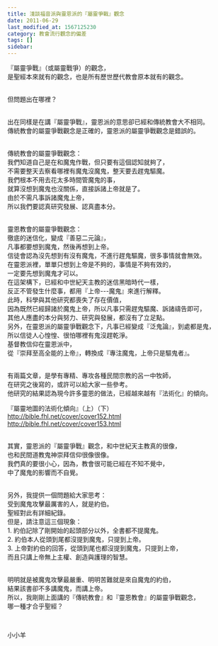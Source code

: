 ```yaml
---
title: 淺談福音派與靈恩派的『屬靈爭戰』觀念
date: 2011-06-29
last_modified_at: 1567125230
category: 教會流行觀念的偏差
tags: []
sidebar: 
---
```


<p>『屬靈爭戰』（或屬靈戰爭）的觀念，<br/>
是聖經本來就有的觀念，也是所有歷世歷代教會原本就有的觀念。</p>
<p><br/>
但問題出在哪裡？</p>
<p><br/>
出在同樣是在講『屬靈爭戰』，靈恩派的意思卻已經和傳統教會大不相同。<br/>
傳統教會的屬靈爭戰觀念是正確的，靈恩派的屬靈爭戰觀念是錯誤的。</p>
<p><br/>
傳統教會的屬靈爭戰觀念：<br/>
我們知道自己是在和魔鬼作戰，但只要有這個認知就夠了，<br/>
不需要整天去察看哪裡有魔鬼沒魔鬼，整天要去趕鬼驅魔。<br/>
我們根本不用去花太多時間管魔鬼的事，<br/>
就算沒想到魔鬼也沒關係，直接訴諸上帝就是了。<br/>
由於不需凡事訴諸魔鬼上帝，<br/>
所以我們要認真研究發展、認真盡本分。</p>
<p><br/>
靈恩教會的屬靈爭戰觀念：<br/>
徹底的迷信化，變成『善惡二元論』，<br/>
凡事都要想到魔鬼，然後再想到上帝。<br/>
信徒會認為沒先想到有沒有魔鬼，不進行趕鬼驅魔，很多事情就會無效。<br/>
在靈恩派裡，單單只想到上帝是不夠的，事情是不夠有效的，<br/>
一定要先想到魔鬼才可以。<br/>
在這架構下，已經和中世紀天主教的迷信黑暗時代一樣，<br/>
反正不管發生什麼事，都用『上帝---魔鬼』來進行解釋。<br/>
此時，科學與其他研究都喪失了存在價值，<br/>
因為既然已經歸諸於魔鬼上帝，所以凡事只需趕鬼驅魔、訴諸禱告即可，<br/>
其他人應盡的本分與努力、研究與發展，都沒有了立足點。<br/>
另外，在靈恩派的屬靈爭戰觀念下，凡事已經變成『泛鬼論』，到處都是鬼，<br/>
所以信徒人心惶惶、很怕哪裡有鬼沒趕乾淨。<br/>
基督教信仰在靈恩派中，<br/>
從『崇拜至高全能的上帝』，轉換成『專注魔鬼，上帝只是驅鬼者』。</p>
<p><br/>
有兩篇文章，是學有專精、專攻各種民間宗教的呂一中牧師，<br/>
在研究之後寫的，或許可以給大家一些參考。<br/>
他研究的結果認為現今許多靈恩的做法，已經越來越有『法術化』的傾向。</p>
<p>『屬靈地圖的法術化傾向』（上）（下）<br/>
<a href="http://bible.fhl.net/cover/cover152.html" target="_blank">http://bible.fhl.net/cover/cover152.html</a><br/>
<a href="http://bible.fhl.net/cover/cover153.html" target="_blank">http://bible.fhl.net/cover/cover153.html</a></p>
<p><br/>
其實，靈恩派的『屬靈爭戰』觀念，和中世紀天主教真的很像，<br/>
也和民間道教鬼神崇拜信仰很像很像。<br/>
我們真的要很小心，因為，教會很可能已經在不知不覺中，<br/>
中了魔鬼的影響而不自覺。</p>
<p><br/>
另外，我提供一個問題給大家思考：<br/>
受到魔鬼攻擊最厲害的人，就是約伯。<br/>
聖經對此有詳細紀錄。<br/>
但是，請注意這三個現象：<br/>
1. 約伯記除了剛開始的起頭部分以外，全書都不提魔鬼。<br/>
2. 約伯本人從頭到尾都沒提到魔鬼，只提到上帝。<br/>
3. 上帝對約伯的回答，從頭到尾也都沒提到魔鬼，只提到上帝，<br/>
而且只講上帝無上主權、創造與護理的智慧。</p>
<p><br/>
明明就是被魔鬼攻擊最嚴重、明明苦難就是來自魔鬼的約伯，<br/>
結果該書卻不多講魔鬼，而講上帝。<br/>
所以，我剛剛上面講的『傳統教會』和『靈恩教會』的屬靈爭戰觀念，<br/>
哪一種才合乎聖經？</p>
<p> </p>
<p>小小羊</p>
